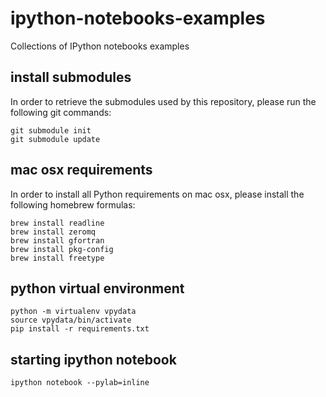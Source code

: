 ipython-notebooks-examples
==========================

Collections of IPython notebooks examples


## install submodules

In order to retrieve the submodules used by this repository, please run the following git commands:

```shell
git submodule init
git submodule update
```

## mac osx requirements

In order to install all Python requirements on mac osx, please install the following homebrew formulas:

```shell
brew install readline
brew install zeromq
brew install gfortran
brew install pkg-config
brew install freetype
```

## python virtual environment

```shell
python -m virtualenv vpydata
source vpydata/bin/activate
pip install -r requirements.txt
```

## starting ipython notebook

```shell
ipython notebook --pylab=inline
```
